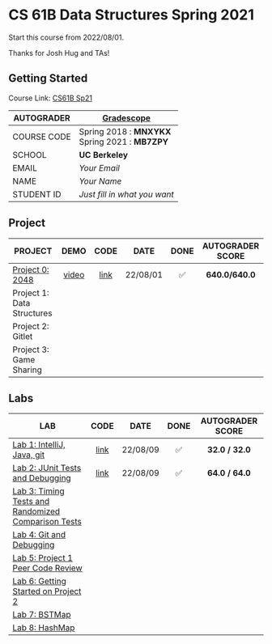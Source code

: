 # CS 61B Data Structures Spring 2021

Start this course from 2022/08/01.

Thanks for Josh Hug and TAs!

## Getting Started

Course Link: [CS61B Sp21](https://sp21.datastructur.es/)

| AUTOGRADER  | [Gradescope](https://www.gradescope.com/)             |
| ----------- | ----------------------------------------------------- |
| COURSE CODE | Spring 2018 : **MNXYKX** <br>Spring 2021 : **MB7ZPY** |
| SCHOOL      | **UC Berkeley**                                       |
| EMAIL       | _Your Email_                                          |
| NAME        | _Your Name_                                           |
| STUDENT ID  | _Just fill in what you want_                          |

## Project

| PROJECT                                                                    |                         DEMO                         |       CODE       |   DATE   |        DONE        | AUTOGRADER SCORE |
| -------------------------------------------------------------------------- | :--------------------------------------------------: | :--------------: | :------: | :----------------: | :--------------: |
| [Project 0: 2048](https://sp21.datastructur.es/materials/proj/proj0/proj0) | [video](https://www.youtube.com/watch?v=6Jsv1mstx2I) | [link](./proj0/) | 22/08/01 | :white_check_mark: | **640.0/640.0**  |
| Project 1: Data Structures                                                 |                                                      |                  |          |                    |                  |
| Project 2: Gitlet                                                          |                                                      |                  |          |                    |                  |
| Project 3: Game Sharing                                                    |                                                      |                  |          |                    |                  |

## Labs

| LAB                                                                                                         |      CODE       |   DATE   |        DONE        | AUTOGRADER SCORE |
| ----------------------------------------------------------------------------------------------------------- | :-------------: | :------: | :----------------: | :--------------: |
| [Lab 1: IntelliJ, Java, git](https://sp21.datastructur.es/materials/lab/lab1/lab1)                          | [link](./lab1/) | 22/08/09 | :white_check_mark: | **32.0 / 32.0**  |
| [Lab 2: JUnit Tests and Debugging](https://sp21.datastructur.es/materials/lab/lab2/lab2)                    | [link](./lab2/) | 22/08/09 | :white_check_mark: | **64.0 / 64.0**  |
| [Lab 3: Timing Tests and Randomized Comparison Tests](https://sp21.datastructur.es/materials/lab/lab3/lab3) |                 |          |                    |                  |
| [Lab 4: Git and Debugging](https://sp21.datastructur.es/materials/lab/lab4/lab4)                            |                 |          |                    |                  |
| [Lab 5: Project 1 Peer Code Review](https://sp21.datastructur.es/materials/lab/lab5/lab5)                   |                 |          |                    |                  |
| [Lab 6: Getting Started on Project 2](https://sp21.datastructur.es/materials/lab/lab6/lab6)                 |                 |          |                    |                  |
| [Lab 7: BSTMap](https://sp21.datastructur.es/materials/lab/lab7/lab7)                                       |                 |          |                    |                  |
| [Lab 8: HashMap](https://sp21.datastructur.es/materials/lab/lab8/lab8)                                      |                 |          |                    |                  |
